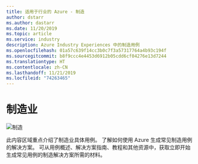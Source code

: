```yaml
---
title: 适用于行业的 Azure - 制造
author: dstarr
ms.author: dastarr
ms.date: 11/20/2019
ms.topic: article
ms.service: industry
description: Azure Industry Experiences 中的制造用例
ms.openlocfilehash: 01a57c639f14cc3b0c7f3a57317764a4b93c194f
ms.sourcegitcommit: b8f9ccc4e4453d6912b05cdd6cf04276e13d7244
ms.translationtype: HT
ms.contentlocale: zh-CN
ms.lasthandoff: 11/21/2019
ms.locfileid: "74263465"
---
```

# <a name="manufacturing-industry"></a>制造业

![制造](./assets/index-assets/manufacturing.png)

此内容区域重点介绍了制造业具体用例。 了解如何使用 Azure 生成常见制造用例的解决方案。 可从用例概述、解决方案指南、教程和其他资源中，获取立即开始生成常见用例的制造解决方案所需的材料。